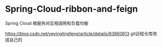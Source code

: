 # Spring-Cloud-ribbon-and-feign
Spring Cloud 微服务间互相调用和负载均衡

https://blog.csdn.net/yeyinglingfeng/article/details/83860613
git远程仓库改成自己的
